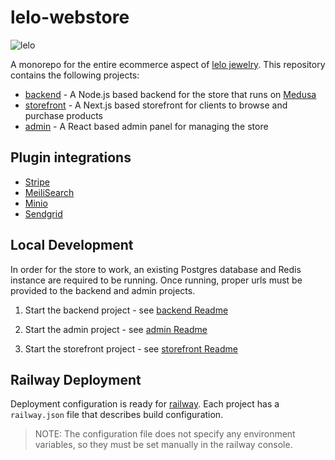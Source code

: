# lelo-webstore

![lelo](https://github.com/lelo-jewelry/lelo-webstore/assets/3488482/20caaf3b-ba6f-46ff-b074-5f0955ed5f7f)

A monorepo for the entire ecommerce aspect of [lelo jewelry](https://lelo.jewelry). This repository contains the following projects:

- [backend](./backend) - A Node.js based backend for the store that runs on [Medusa](https://medusajs.com/)
- [storefront](./storefront) - A Next.js based storefront for clients to browse and purchase products
- [admin](./backend/) - A React based admin panel for managing the store

## Plugin integrations

- [Stripe](https://docs.medusajs.com/plugins/payment/stripe)
- [MeiliSearch](./search-provider/Readme.md)
- [Minio](./file-data/Readme.md)
- [Sendgrid](https://docs.medusajs.com/plugins/notifications/sendgrid)

## Local Development

In order for the store to work, an existing Postgres database and Redis instance are required to be running. Once running, proper urls must be provided to the backend and admin projects.

1. Start the backend project - see [backend Readme](./backend/Readme.md#local-development)

2. Start the admin project - see [admin Readme](./admin/Readme.md#local-development)

3. Start the storefront project - see [storefront Readme](./storefront/Readme.md#local-development)

## Railway Deployment

Deployment configuration is ready for [railway](https://railway.app/). Each project has a `railway.json` file that describes build configuration.

> NOTE: The configuration file does not specify any environment variables, so they must be set manually in the railway console.
